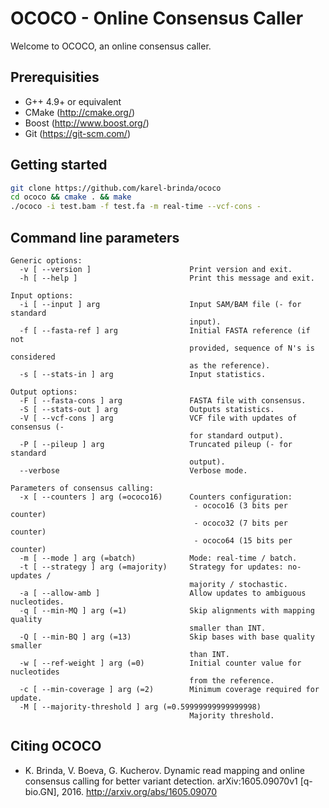 # OCOCO - Online Consensus Caller

Welcome to OCOCO, an online consensus caller.

## Prerequisities

* G++ 4.9+ or equivalent
* CMake (http://cmake.org/)
* Boost (http://www.boost.org/)
* Git (https://git-scm.com/)

## Getting started

```bash
git clone https://github.com/karel-brinda/ococo
cd ococo && cmake . && make
./ococo -i test.bam -f test.fa -m real-time --vcf-cons -
```

## Command line parameters

```
Generic options:
  -v [ --version ]                      Print version and exit.
  -h [ --help ]                         Print this message and exit.

Input options:
  -i [ --input ] arg                    Input SAM/BAM file (- for standard
                                        input).
  -f [ --fasta-ref ] arg                Initial FASTA reference (if not
                                        provided, sequence of N's is considered
                                        as the reference).
  -s [ --stats-in ] arg                 Input statistics.

Output options:
  -F [ --fasta-cons ] arg               FASTA file with consensus.
  -S [ --stats-out ] arg                Outputs statistics.
  -V [ --vcf-cons ] arg                 VCF file with updates of consensus (-
                                        for standard output).
  -P [ --pileup ] arg                   Truncated pileup (- for standard
                                        output).
  --verbose                             Verbose mode.

Parameters of consensus calling:
  -x [ --counters ] arg (=ococo16)      Counters configuration:
                                         - ococo16 (3 bits per counter)
                                         - ococo32 (7 bits per counter)
                                         - ococo64 (15 bits per counter)
  -m [ --mode ] arg (=batch)            Mode: real-time / batch.
  -t [ --strategy ] arg (=majority)     Strategy for updates: no-updates /
                                        majority / stochastic.
  -a [ --allow-amb ]                    Allow updates to ambiguous nucleotides.
  -q [ --min-MQ ] arg (=1)              Skip alignments with mapping quality
                                        smaller than INT.
  -Q [ --min-BQ ] arg (=13)             Skip bases with base quality smaller
                                        than INT.
  -w [ --ref-weight ] arg (=0)          Initial counter value for nucleotides
                                        from the reference.
  -c [ --min-coverage ] arg (=2)        Minimum coverage required for update.
  -M [ --majority-threshold ] arg (=0.59999999999999998)
                                        Majority threshold.
```

## Citing OCOCO

* K. Brinda, V. Boeva, G. Kucherov. Dynamic read mapping and online consensus calling for better variant detection. arXiv:1605.09070v1 [q-bio.GN], 2016. http://arxiv.org/abs/1605.09070
